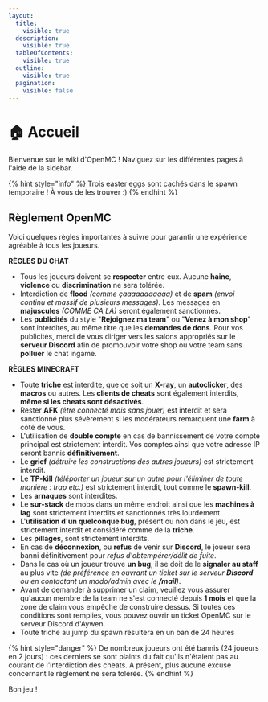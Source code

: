 ```yaml
---
layout:
  title:
    visible: true
  description:
    visible: true
  tableOfContents:
    visible: true
  outline:
    visible: true
  pagination:
    visible: false
---
```


# 🏠 Accueil

Bienvenue sur le wiki d'OpenMC ! Naviguez sur les différentes pages à l'aide de la sidebar.

{% hint style="info" %}
Trois easter eggs sont cachés dans le spawn temporaire ! À vous de les trouver :)
{% endhint %}

## Règlement OpenMC&#x20;

Voici quelques règles importantes à suivre pour garantir une expérience agréable à tous les joueurs.

**RÈGLES DU CHAT**

* Tous les joueurs doivent se **respecter** entre eux. Aucune **haine**, **violence** ou **discrimination** ne sera tolérée.
* Interdiction de **flood** _(comme çaaaaaaaaaaa)_ et de **spam** _(envoi continu et massif de plusieurs messages)_. Les messages en **majuscules** _(COMME CA LA)_ seront également sanctionnés.
* Les **publicités** du style "**Rejoignez ma team**" ou "**Venez à mon shop**" sont interdites, au même titre que les **demandes de dons**. Pour vos publicités, merci de vous diriger vers les salons appropriés sur le **serveur Discord** afin de promouvoir votre shop ou votre team sans **polluer** le chat ingame.

**RÈGLES MINECRAFT**

* Toute **triche** est interdite, que ce soit un **X-ray**, un **autoclicker**, des **macros** ou autres. Les **clients de cheats** sont également interdits, **même si les cheats sont désactivés**.
* Rester **AFK** _(être connecté mais sans jouer)_ est interdit et sera sanctionné plus sévèrement si les modérateurs remarquent une **farm** à côté de vous.
* L'utilisation de **double compte** en cas de bannissement de votre compte principal est strictement interdit. Vos comptes ainsi que votre adresse IP seront bannis **définitivement**.
* Le **grief** _(détruire les constructions des autres joueurs)_ est strictement interdit.
* Le **TP-kill** _(téléporter un joueur sur un autre pour l'éliminer de toute manière : trap etc.)_ est strictement interdit, tout comme le **spawn-kill**.
* Les **arnaques** sont interdites.
* Le **sur-stack** de mobs dans un même endroit ainsi que les **machines à lag** sont strictement interdits et sanctionnés très lourdement.
* L'**utilisation d'un quelconque bug**, présent ou non dans le jeu, est strictement interdit et considéré comme de la **triche**.
* Les **pillages**, sont strictement interdits.
* En cas de **déconnexion**, ou **refus** de venir sur **Discord**, le joueur sera banni définitivement pour _refus d'obtempérer/délit de fuite_.
* Dans le cas où un joueur trouve **un bug**, il se doit de le **signaler au staff** au plus vite _(de préférence en ouvrant un ticket sur le serveur **Discord** ou en contactant un modo/admin avec le **/mail**)_.
* Avant de demander à supprimer un claim, veuillez vous assurer qu'aucun membre de la team ne s'est connecté depuis **1 mois** et que la zone de claim vous empêche de construire dessus. Si toutes ces conditions sont remplies, vous pouvez ouvrir un ticket OpenMC sur le serveur Discord d'Aywen.
* Toute triche au jump du spawn résultera en un ban de 24 heures

{% hint style="danger" %}
De nombreux joueurs ont été bannis (24 joueurs en 2 jours) : ces derniers se sont plaints du fait qu'ils n'étaient pas au courant de l'interdiction des cheats. A présent, plus aucune excuse concernant le règlement ne sera tolérée.
{% endhint %}

Bon jeu !
